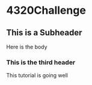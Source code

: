# 4320Challenge

## This is a Subheader
Here is the body

### This is the third header
This tutorial is going well
